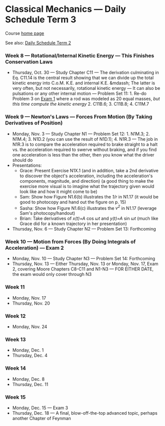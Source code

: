# Classical Mechanics &mdash; Daily Schedule Term 3

Course [home page](./)

See also: [Daily Schedule Term 2](./daily_schedule-term_2.html)

### Week 8 &mdash; Rotational/Internal Kinetic Energy &mdash; This Finishes Conservation Laws

* Thursday, Oct. 30 &mdash; Study Chapter C11 &mdash; The derivation culminating in Eq. C11.14 is the central result showing that we can divide up the total kinetic energy into C.o.M. K.E. and internal K.E. &mdassh; The latter is very often, but not necessarily, rotational kinetic energy &mdash; It can also be pulsations or any other internal motion &mdash; Problem Set 11: 1. Re-do Problem 3 on [Exam 1](./exams/Exam1.nb.pdf) where a rod was modeled as 20 equal masses, *but this time compute the kinetic energy* 2. C11B.6; 3. C11B.8; 4. C11M.7 
  
### Week 9 &mdash; Newton's Laws &mdash; Forces From Motion (By Taking Derivatives of Position)

* Monday, Nov. 3 &mdash; Study Chapter N1 &mdash; Problem Set 12: 1. N1M.3; 2. N1M.4; 3. N1D.2 (you can use the result of N1D.1); 4. N1R.3 &mdash; The job in N1R.3 is to compare the acceleration required to brake straight to a halt vs. the acceleration required to swerve without braking, and if you find one acceleration is less than the other, then you know what the driver should do
* Presentations:
  * Grace: Present Exercise N1X.1 (and in addition, take a 2nd derivative to discover the object's acceleration, including the acceleration's components, magnitude, and direction) (a good thing to make the exercise more visual is to imagine what the trajectory given would look like and how it might come to be) 
  * Sam: Show how Figure N1.6(b) illustrates the *1/r* in N1.17 (it would be good to photocopy and hand out the figure on p. 15)
  * Sasha: Show how Figure N1.6(c) illustrates the *v<sup>2</sup>* in N1.17 (leverage Sam's photocopy/handout)
  * Brian: Take derivatives of *x(t)=A* cos *&omega;t* and *y(t)=A* sin *&omega;t* (much like Grace did for a known trajectory in her presentation)
* Thursday, Nov. 6 &mdash; Study Chapter N2 &mdash; Problem Set 13: Forthcoming

### Week 10 &mdash; Motion from Forces (By Doing Integrals of Acceleration) &mdash; Exam 2

* Monday, Nov. 10 &mdash; Study Chapter N3 &mdash; Problem Set 14: Forthcoming
* Thursday, Nov. 13 &mdash; Either Thursday, Nov. 13 or Monday, Nov. 17, Exam 2, covering Moore Chapters C8-C11 and N1-N3 &mdash; FOR EITHER DATE, the exam would only cover through N3

### Week 11

* Monday, Nov. 17
* Thursday, Nov. 20

### Week 12

* Monday, Nov. 24

### Week 13

* Monday, Dec. 1
* Thursday, Dec. 4

### Week 14

* Monday, Dec. 8
* Thursday, Dec. 11

### Week 15

* Monday, Dec. 15 &mdash; Exam 3
* Thursday, Dec. 18 &mdash; A final, blow-off-the-top advanced topic, perhaps another Chapter of Feynman

